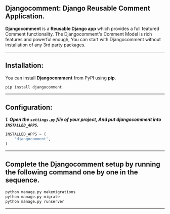 ## Djangocomment: Django Reusable Comment Application.

**Djangocomment** is a **Reusable Django app** which provides a full featured Comment functionality. The Djangocomment's Comment Model is rich features and powerful enough, You can start with Djangocomment without installation of any 3rd party packages.
___


## Installation:
You can install **Djangocomment** from PyPI using **pip**.

``` pip install djangocomment ```
___


## Configuration:
***1\. Open the ```settings.py``` file of your project, And put djangocomment into ```INSTALLED_APPS```.***

```python
INSTALLED_APPS = (
    'djangocomment',
)
```
___


## Complete the Djangocomment setup by running the following command one by one in the sequence.

```python
python manage.py makemigrations
python manage.py migrate
python manage.py runserver
```
___

